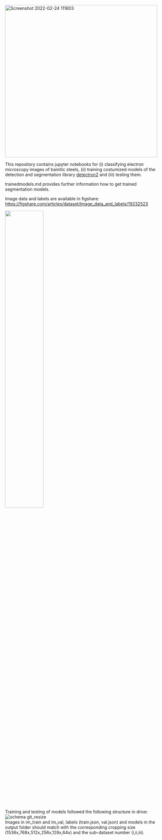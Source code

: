 <img width="500" alt="Screenshot 2022-02-24 111803" src="https://user-images.githubusercontent.com/95081818/155505240-80a75f7c-11fe-46a0-9a32-f57d90784ddc.png">

This repository contains jupyter notebooks for (i) classifying electron microscopy images of bainitic steels, (ii) training costumized models of the detection and segmentation library [detectron2](https://github.com/facebookresearch/detectron2) and (iii) testing them. 

trainedmodels.md provides further information how to get trained segmentation models.

Image data and labels are available in figshare:
https://figshare.com/articles/dataset/Image_data_and_labels/19232523




<img src="https://user-images.githubusercontent.com/95081818/155694682-66596058-45d0-4e76-b51c-e3be46fc978c.png" width=50%>

Training and testing of models followed the following structure in drive: <br />
![schema git_resize](https://user-images.githubusercontent.com/95081818/155836175-913b6c48-4165-416a-aadd-1903419d8161.png) <br />
Images in im_train and im_val, labels (train.json, val.json) and models in the output folder should match with the corresponding cropping size (1536x,768x,512x,256x,128x,64x) and the sub-dataset number (i,ii,iii).

